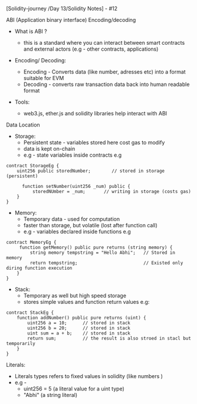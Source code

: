 
[Solidity-journey /Day 13/Solidity Notes] - #12


ABI (Application binary interface) Encoding/decoding 

- What is ABI ? 
    -  this is a standard where you can interact between smart contracts and external actors (e.g - other contracts, applications)

- Encoding/ Decoding: 
    - Encoding - Converts data (like number, adresses etc) into a format suitable for EVM 
    - Decoding - converts raw transaction data back  into human readable format 

- Tools: 
    - web3.js, ether.js and solidity libraries help interact with ABI 


Data Location 

- Storage:
    - Persistent state - variables stored here cost gas to modify 
    - data is kept on-chain 
    - e.g - state variables inside contracts 
     e.g 
```
contract StorageEg {
    uint256 public storedNumber;        // stored in storage (persistent)
      
      function setNumber(uint256 _num) public {
          storedNUmber = _num;       // writing in storage (costs gas)
    }
}
```

- Memory:
     - Temporary data - used for computation 
     - faster than storage, but volatile (lost after function call)
     - e.g - variables declared inside functions
     e.g 
```
contract MemoryEg {
     function getMemory() public pure returns (string memory) {
         string memory tempstring = "Hello Abhi";   // Stored in memory   
         return tempstring;                         // Existed only diring function execution 
    }
}
```

 - Stack:
     - Temporary as well but high speed storage 
     - stores simple values and function return values 
      e.g:
```
contract StackEg {
    function addNumber() public pure returns (uint) {
        uint256 a = 10;      // stored in stack 
        uint256 b = 20;      // stored in stack 
        uint sum = a + b;    // stored in stack 
        return sum;          // the result is also stroed in stacl but temporarily 
    }
}
```


Literals: 

- Literals types refers to fixed values in solidity (like numbers )
- e.g -
    - uint256 = 5  (a literal value for a uint type)
    - "Abhi" (a string literal)